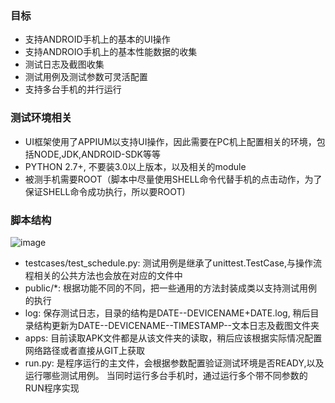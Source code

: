 ### 目标
+ 支持ANDROID手机上的基本的UI操作
+ 支持ANDROIO手机上的基本性能数据的收集
+ 测试日志及截图收集
+ 测试用例及测试参数可灵活配置
+ 支持多台手机的并行运行
### 测试环境相关
+ UI框架使用了APPIUM以支持UI操作，因此需要在PC机上配置相关的环境，包括NODE,JDK,ANDROID-SDK等等
+ PYTHON 2.7+, 不要装3.0以上版本，以及相关的module
+ 被测手机需要ROOT（脚本中尽量使用SHELL命令代替手机的点击动作，为了保证SHELL命令成功执行，所以要ROOT)
### 脚本结构

![image](https://github.com/xuxhTest/TestTasks/blob/master/raw/master/screetshots/structure.PNG)

+ testcases/test_schedule.py: 测试用例是继承了unittest.TestCase,与操作流程相关的公共方法也会放在对应的文件中
+ public/*: 根据功能不同的不同，把一些通用的方法封装成类以支持测试用例的执行
+ log: 保存测试日志，目录的结构是DATE--DEVICENAME+DATE.log, 稍后目录结构更新为DATE--DEVICENAME--TIMESTAMP--文本日志及截图文件夹
+ apps: 目前读取APK文件都是从该文件夹的读取，稍后应该根据实际情况配置网络路径或者直接从GIT上获取
+ run.py: 是程序运行的主文件，会根据参数配置验证测试环境是否READY,以及运行哪些测试用例。 当同时运行多台手机时，通过运行多个带不同参数的RUN程序实现
